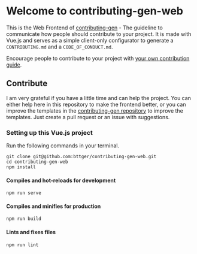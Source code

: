 # Welcome to contributing-gen-web
This is the Web Frontend of [contributing-gen](https://github.com/bttger/contributing-gen) - The guideline to communicate how people should contribute to your project. It is made with Vue.js and serves as a simple client-only configurator to generate a `CONTRIBUTING.md` and a `CODE_OF_CONDUCT.md`.

Encourage people to contribute to your project with [your own contribution guide]().

## Contribute

I am very grateful if you have a little time and can help the project. You can either help here in this repository to make the frontend better, or you can improve the templates in the [contributing-gen repository]() to improve the templates. Just create a pull request or an issue with suggestions.

### Setting up this Vue.js project
Run the following commands in your terminal.
```
git clone git@github.com:bttger/contributing-gen-web.git
cd contributing-gen-web
npm install
```

#### Compiles and hot-reloads for development
```
npm run serve
```

#### Compiles and minifies for production
```
npm run build
```

#### Lints and fixes files
```
npm run lint
```